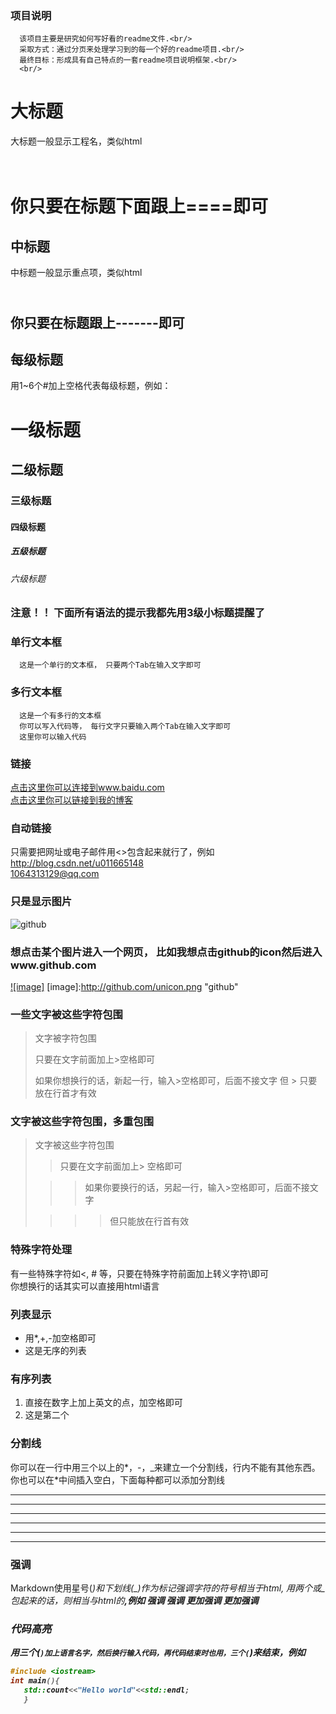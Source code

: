 ### 项目说明
      该项目主要是研究如何写好看的readme文件.<br/>
	  采取方式：通过分页来处理学习到的每一个好的readme项目.<br/>
	  最终目标：形成具有自己特点的一套readme项目说明框架.<br/>
	  <br/>

大标题
=================================
大标题一般显示工程名，类似html<h1><br/>
你只要在标题下面跟上====即可

中标题
---------------------------------
中标题一般显示重点项，类似html<h2><br/>
你只要在标题跟上-------即可

## 每级标题
用1~6个#加上空格代表每级标题，例如：
# 一级标题
## 二级标题
### 三级标题
#### 四级标题
##### 五级标题
###### 六级标题

### 注意！！ 下面所有语法的提示我都先用3级小标题提醒了
### 单行文本框
      这是一个单行的文本框， 只要两个Tab在输入文字即可
### 多行文本框
      这是一个有多行的文本框
      你可以写入代码等， 每行文字只要输入两个Tab在输入文字即可
      这里你可以输入代码


### 链接
  [点击这里你可以连接到www.baidu.com](https://www.baidu.com)<br/>
  [点击这里你可以链接到我的博客](https://blog.csdn.net/u011665148)<br/>

### 自动链接
  只需要把网址或电子邮件用<>包含起来就行了，例如<br/>
  <http://blog.csdn.net/u011665148><br/>
  <1064313129@qq.com>

### 只是显示图片
![github](http://github.com/unicorn.png "github")

### 想点击某个图片进入一个网页， 比如我想点击github的icon然后进入www.github.com
[![image]](http://github.com)
[image]:http://github.com/unicon.png "github"

### 一些文字被这些字符包围
> 文字被字符包围
> 
> 只要在文字前面加上>空格即可
> 
> 如果你想换行的话，新起一行，输入>空格即可，后面不接文字
> 但 > 只要放在行首才有效

### 文字被这些字符包围，多重包围
> 文字被这些字符包围
> 
> > 只要在文字前面加上> 空格即可
>
> > > 如果你要换行的话，另起一行，输入>空格即可，后面不接文字
> 
> > > > 但只能放在行首有效

### 特殊字符处理
有一些特殊字符如<, # 等，只要在特殊字符前面加上转义字符\即可<br/>
你想换行的话其实可以直接用html语言<br/>

### 列表显示
* 用*,+,-加空格即可
* 这是无序的列表

### 有序列表
1. 直接在数字上加上英文的点，加空格即可
2. 这是第二个

### 分割线
你可以在一行中用三个以上的*，-，_来建立一个分割线，行内不能有其他东西。你也可以在*中间插入空白，下面每种都可以添加分割线
* * *
*** 
---
- - - 
___
_ _ _

### 强调
Markdown使用星号(*)和下划线(_)作为标记强调字符的符号相当于html<em>, 用两个*或_包起来的话，则相当与html的<strong>,例如
*强调*
_强调_
**更加强调**
__更加强调__

### 代码高亮
用三个(`)加上语言名字，然后换行输入代码，再代码结束时也用，三个(`)来结束，例如<br/>
```C++
#include <iostream>
int main(){
   std::count<<"Hello world"<<std::endl;
   }
```
